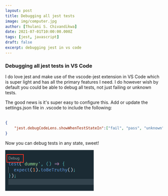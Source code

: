 ```yaml
---
layout: post
title: Debugging all jest tests
image: img/computer.jpg
author: [Thulani S. Chivandikwa]
date: 2021-07-01T10:00:00.000Z
tags: [jest, javascript]
draft: false
excerpt: debugging jest in vs code
---
```


### Debugging all jest tests in VS Code

I do love jest and make use of the vscode-jest extension in VS Code which is super light and has all the primary features I need. I do however wish by default you could be able to debug all tests, not just failing or unknown tests.

The good news is it's super easy to configure this. Add or update the settings.json file in .vscode to include the following:

```json

{
    "jest.debugCodeLens.showWhenTestStateIn":["fail", "pass", "unknown"]
}

```

Now you can debug tests in any state, sweet!

![](img/debug-jest.png)
